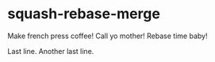 # squash-rebase-merge

Make french press coffee!
Call yo mother!
Rebase time baby!

Last line.
Another last line.
